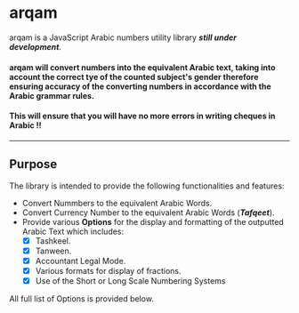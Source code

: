 # arqam

arqam is a JavaScript Arabic numbers utility library ***still under development***.

#### arqam will convert numbers into the equivalent Arabic text, taking into account the correct tye of the counted subject's gender therefore ensuring accuracy of the converting numbers in accordance with the Arabic grammar rules.

#### This will ensure that you will have no more errors in writing cheques in Arabic !!
***
## Purpose

The library is intended to provide the following functionalities and features:

- Convert Nummbers to the equivalent Arabic Words.
- Convert Currency Number to the equivalent Arabic Words (***Tafqeet***).
- Provide various **Options** for the display and formatting of the outputted Arabic Text which includes:
  - [x] Tashkeel.
  - [x] Tanween.
  - [x] Accountant Legal Mode.
  - [x] Various formats for display of fractions.
  - [x] Use of the Short or Long Scale Numbering Systems

All full list of Options is provided below.
